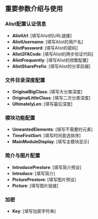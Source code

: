 

## 重要参数介绍与使用

### Alist配置认证信息
- **AlistUrl**: [填写Alist的URL链接]
- **AlistUsername**: [填写Alist的用户名]
- **AlistPassword**: [填写Alist的密码]
- **Alist2FACode**: [填写Alist的两步验证代码]
- **AlistFrequently**: [填写Alist的频繁配置]
- **AlistSharePrefix**: [填写Alist的分享前缀]

### 文件目录深度配置
- **OriginalBigClass**: [填写大分类深度]
- **OriginalLittleClass**: [填写二次分类深度]
- **UltimatelyLen**: [填写最后深度]

### 模块功能配置
- **UnwantedElements**: [填写不需要的元素]
- **TimeFirstSort**: [填写时间首选排序]
- **MainModuleDisplay**: [填写主模块显示]

### 简介与图片配置
- **IntroducePrestore**: [填写简介预设]
- **Introduce**: [填写简介]
- **PicturePrestore**: [填写图片预设]
- **Picture**: [填写图片链接]

### 加密

- **Key**: [填写加密字符串]